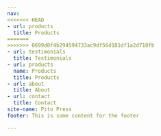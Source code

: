 ```yaml
---
nav:
<<<<<<< HEAD
- url: products
  title: Products
=======
>>>>>>> 0699d8f4b294594733ac9df56d181df1a2d718fb
- url: testimonials
  title: Testimonials
- url: products
  name: Products
  title: Products
- url: about
  title: About
- url: contact
  title: Contact
site-name: Pito Press
footer: This is some content for the footer

---
```

